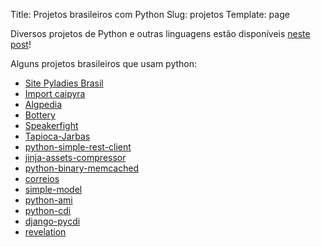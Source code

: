 Title: Projetos brasileiros com Python
Slug: projetos
Template: page 

Diversos projetos de Python e outras linguagens estão disponíveis [neste post](https://medium.com/nossa-coletividad/projetos-brasileiros-para-fazer-pull-requests-nesse-hacktoberfest-4dc9b9b576c0)!

Alguns projetos brasileiros que usam python:

- [Site Pyladies Brasil](https://github.com/pyladies-brazil/br-pyladies-pelican)
- [Import caipyra](https://github.com/jtemporal/caipyra)
- [Algpedia](https://github.com/thaisviana/algpedia)
- [Bottery](https://github.com/rougeth/bottery)
- [Speakerfight](https://github.com/luanfonceca/speakerfight)
- [Tapioca-Jarbas](https://github.com/daneoshiga/tapioca-jarbas)
- [python-simple-rest-client](https://github.com/allisson/python-simple-rest-client)
- [jinja-assets-compressor](https://github.com/jaysonsantos/jinja-assets-compressor)
- [python-binary-memcached](https://github.com/jaysonsantos/python-binary-memcached)
- [correios](https://github.com/olist/correios)
- [simple-model](https://github.com/lamenezes/simple-model)
- [python-ami](https://github.com/ettoreleandrotognoli/python-ami/)
- [python-cdi](https://github.com/ettoreleandrotognoli/python-cdi)
- [django-pycdi](https://github.com/ettoreleandrotognoli/django-pycdi)
- [revelation](https://github.com/humrochagf/revelation)

